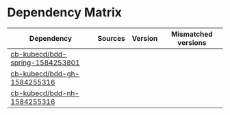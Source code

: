 # Dependency Matrix

Dependency | Sources | Version | Mismatched versions
---------- | ------- | ------- | -------------------
[cb-kubecd/bdd-spring-1584253801](https://github.com/cb-kubecd/bdd-spring-1584253801.git) |  | []() | 
[cb-kubecd/bdd-gh-1584255316](https://github.com/cb-kubecd/bdd-gh-1584255316.git) |  | []() | 
[cb-kubecd/bdd-nh-1584255316](https://github.com/cb-kubecd/bdd-nh-1584255316.git) |  | []() | 
